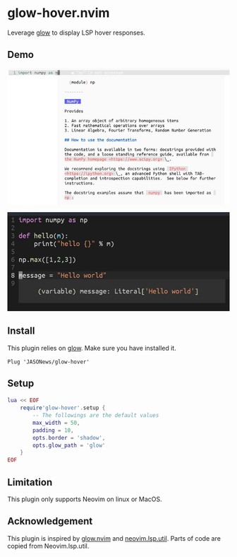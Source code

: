 # glow-hover.nvim
Leverage [glow](https://github.com/charmbracelet/glow) to display LSP hover responses.

## Demo
![demo1](./imgs/demo1.jpg)

![demo2](./imgs/demo2.jpg)

## Install
This plugin relies on [glow](https://github.com/charmbracelet/glow). Make sure you have installed it.
```vim
Plug 'JASONews/glow-hover'
```

## Setup
```lua
lua << EOF
    require'glow-hover'.setup {
        -- The followings are the default values
        max_width = 50,
        padding = 10,
        opts.border = 'shadow',
        opts.glow_path = 'glow'
    }
EOF
```

## Limitation
This plugin only supports Neovim on linux or MacOS.

## Acknowledgement
This plugin is inspired by [glow.nvim](https://github.com/ellisonleao/glow.nvim)
 and [neovim.lsp.util](https://github.com/neovim/neovim/blob/master/runtime/lua/vim/lsp/util.lua).
 Parts of code are copied from Neovim.lsp.util.
